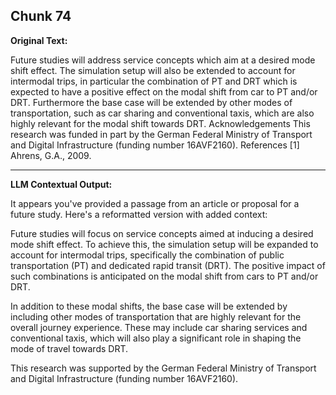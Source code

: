 ## Chunk 74

**Original Text:**

Future studies will address service concepts which aim at a desired mode shift effect. The simulation setup will
also be extended to account for intermodal trips, in particular the combination of PT and DRT which is expected to
have a positive effect on the modal shift from car to PT and/or DRT. Furthermore the base case will be extended by
other modes of transportation, such as car sharing and conventional taxis, which are also highly relevant for the modal
shift towards DRT. Acknowledgements
This research was funded in part by the German Federal Ministry of Transport and Digital Infrastructure (funding
number 16AVF2160). References
[1] Ahrens, G.A., 2009.

---

**LLM Contextual Output:**

It appears you've provided a passage from an article or proposal for a future study. Here's a reformatted version with added context:

Future studies will focus on service concepts aimed at inducing a desired mode shift effect. To achieve this, the simulation setup will be expanded to account for intermodal trips, specifically the combination of public transportation (PT) and dedicated rapid transit (DRT). The positive impact of such combinations is anticipated on the modal shift from cars to PT and/or DRT.

In addition to these modal shifts, the base case will be extended by including other modes of transportation that are highly relevant for the overall journey experience. These may include car sharing services and conventional taxis, which will also play a significant role in shaping the mode of travel towards DRT.

This research was supported by the German Federal Ministry of Transport and Digital Infrastructure (funding number 16AVF2160).
